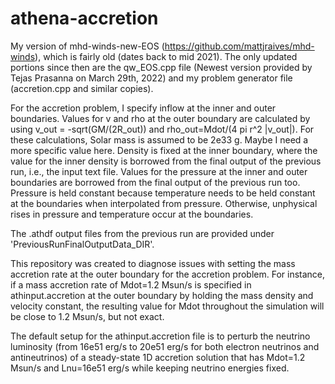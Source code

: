 # athena-accretion
My version of mhd-winds-new-EOS (https://github.com/mattjraives/mhd-winds), which is fairly old (dates back to mid 2021).
The only updated portions since then are the qw_EOS.cpp file (Newest version provided by Tejas Prasanna on March 29th, 2022) and my problem generator file (accretion.cpp and similar copies).

For the accretion problem, I specify inflow at the inner and outer boundaries.
Values for v and rho at the outer boundary are calculated by using v_out = -sqrt(GM/(2R_out)) and rho_out=Mdot/(4 pi r^2 |v_out|).
For these calculations, Solar mass is assumed to be 2e33 g. Maybe I need a more specific value here.
Density is fixed at the inner boundary, where the value for the inner density is borrowed from the final output of the previous run, i.e., the input text file.
Values for the pressure at the inner and outer boundaries are borrowed from the final output of the previous run too.
Pressure is held constant because temperature needs to be held constant at the boundaries when interpolated from pressure.
Otherwise, unphysical rises in pressure and temperature occur at the boundaries.

The .athdf output files from the previous run are provided under 'PreviousRunFinalOutputData_DIR'.

This repository was created to diagnose issues with setting the mass accretion rate at the outer boundary for the accretion problem.
For instance, if a mass accretion rate of Mdot=1.2 Msun/s is specified in athinput.accretion at the outer boundary by holding the mass density and velocity constant, the resulting value for Mdot throughout the simulation will be close to 1.2 Msun/s, but not exact.

The default setup for the athinput.accretion file is to perturb the neutrino luminosity (from 16e51 erg/s to 20e51 erg/s for both electron neutrinos and antineutrinos) of a steady-state 1D accretion solution that has Mdot=1.2 Msun/s and Lnu=16e51 erg/s while keeping neutrino energies fixed.
